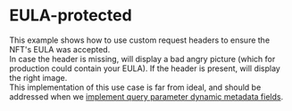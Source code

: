 # EULA-protected
This example shows how to use custom request headers to ensure the NFT's EULA was accepted.<br>
In case the header is missing, will display a bad angry picture (which for production could contain your EULA). If the header is present, will display the right image.<br>
This implementation of this use case is far from ideal, and should be addressed when we [implement query parameter dynamic metadata fields](/README.md#roadmap).